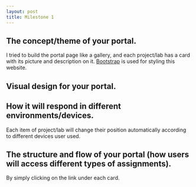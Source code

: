 ```yaml
---
layout: post
title: Milestone 1
---
```


## The concept/theme of your portal.

I tried to build the portal page like a gallery, and each project/lab has a card with its picture and description on it. [Bootstrap](http://getbootstrap.com/) is used for styling this website.

## Visual design for your portal.

## How it will respond in different environments/devices.

Each item of project/lab will change their position automatically according to different devices user used.

## The structure and flow of your portal (how users will access different types of assignments).

By simply clicking on the link under each card.
